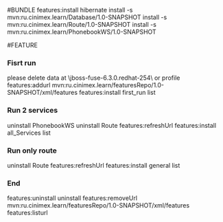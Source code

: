 #BUNDLE
features:install hibernate
install -s mvn:ru.cinimex.learn/Database/1.0-SNAPSHOT
install -s mvn:ru.cinimex.learn/Route/1.0-SNAPSHOT
install -s mvn:ru.cinimex.learn/PhonebookWS/1.0-SNAPSHOT


#FEATURE 
### Fisrt run
please delete data at \jboss-fuse-6.3.0.redhat-254\ or profile 
features:addurl mvn:ru.cinimex.learn/featuresRepo/1.0-SNAPSHOT/xml/features
features:install first_run
list

### Run 2 services
uninstall PhonebookWS
uninstall Route
features:refreshUrl
features:install all_Services
list

### Run only route
uninstall Route
features:refreshUrl
features:install general
list

### End
features:uninstall
uninstall
features:removeUrl mvn:ru.cinimex.learn/featuresRepo/1.0-SNAPSHOT/xml/features
features:listurl
